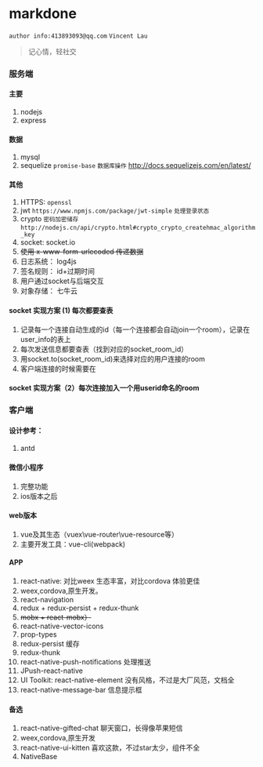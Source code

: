 # markdone
`author info:413893093@qq.com` 
 `Vincent Lau`
> 记心情，轻社交

### 服务端
####	主要
1.	nodejs	
2.	express

####	数据 
1.	mysql 
2.	sequelize `promise-base`  `数据库操作`  http://docs.sequelizejs.com/en/latest/

####	其他
1.	HTTPS: `openssl`
2.	jwt `https://www.npmjs.com/package/jwt-simple` `处理登录状态` 
3.	crypto `密码加密储存` `http://nodejs.cn/api/crypto.html#crypto_crypto_createhmac_algorithm_key` 
4. socket: socket.io
5. ~~使用 x-www-form-urlecoded 传递数据~~
6. 日志系统： log4js
7. 签名规则： id+过期时间
8. 用户通过socket与后端交互
9. 对象存储： 七牛云

#### socket 实现方案 (1) 每次都要查表
1. 记录每一个连接自动生成的id（每一个连接都会自动join一个room），记录在user_info的表上
2. 每次发送信息都要查表（找到对应的socket_room_id）
3. 用socket.to(socket_room_id)来选择对应的用户连接的room
4. 客户端连接的时候需要在

#### socket 实现方案（2）每次连接加入一个用userid命名的room


### 客户端
####	设计参考：
1.	antd

####	微信小程序
1.	完整功能
2. ios版本之后

####	web版本
1.	vue及其生态（vuex\vue-router\vue-resource等）
2. 主要开发工具：vue-cli(webpack)

####	APP
1.	react-native: 对比weex 生态丰富，对比cordova 体验更佳
2. weex,cordova,原生开发。
3. react-navigation
4. redux + redux-persist + redux-thunk 
5. ~~mobx + react-mobx）~~
6. react-native-vector-icons 
7. prop-types
8. redux-persist 缓存
9. redux-thunk
10. react-native-push-notifications 处理推送
11. JPush-react-native
12. UI Toolkit: react-native-element 没有风格，不过是大厂风范，文档全
13. react-native-message-bar 信息提示框
#### 备选
1. react-native-gifted-chat 聊天窗口，长得像苹果短信
2. weex,cordova,原生开发
3. react-native-ui-kitten 喜欢这款，不过star太少，组件不全
4. NativeBase